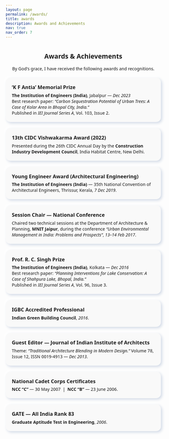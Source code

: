 ```yaml
---
layout: page
permalink: /awards/
title: awards
description: Awards and Achievements
nav: true
nav_order: 7
---
```

<style>
  .award-card {
    display: flex;
    justify-content: space-between;
    align-items: center;
    background: #f9f9f9;
    border-radius: 15px;
    padding: 20px;
    margin: 20px 0;
    box-shadow: 4px 4px 10px #d1d9e6, -4px -4px 10px #ffffff;
  }
  .award-text {
    flex: 1;
    font-family: 'Segoe UI', sans-serif;
  }
  .award-image {
    flex-shrink: 0;
    margin-left: 20px;
  }
  .award-image img {
    max-width: 120px;
    height: auto;
    object-fit: cover;
    display: block;
    border-radius: 10px;
  }
  h2 {
    text-align: center;
    font-family: 'Segoe UI', sans-serif;
    margin-top: 40px;
  }
  @media (max-width: 768px) {
    .award-card { flex-direction: column; text-align: center; }
    .award-image { margin-left: 0; margin-top: 15px; }
    .award-image img { max-width: 100px; }
  }
</style>

<h2>Awards & Achievements</h2>
<p style="text-align:center; font-family:'Segoe UI', sans-serif;">
  By God's grace, I have received the following awards and recognitions.
</p>

<!-- 2023 -->
<div class="award-card">
  <div class="award-text">
    <h3 style="margin:0;">‘K F Antia’ Memorial Prize</h3>
    <p style="margin:.35rem 0 0;">
      <strong>The Institution of Engineers (India)</strong>, Jabalpur — <em>Dec 2023</em><br>
      Best research paper: <em>“Carbon Sequestration Potential of Urban Trees: A Case of Kolar Area in Bhopal City, India.”</em><br>
      Published in <em>IEI Journal Series A</em>, Vol. 103, Issue 2.
    </p>
  </div>
  <!-- Optional image -->
  <!-- <div class="award-image"><img src="/assets/img/awards/antia.jpg" alt="KF Antia Prize"></div> -->
</div>

<!-- 2022 -->
<div class="award-card">
  <div class="award-text">
    <h3 style="margin:0;">13th CIDC Vishwakarma Award (2022)</h3>
    <p style="margin:.35rem 0 0;">
      Presented during the 26th CIDC Annual Day by the <strong>Construction Industry Development Council</strong>, India Habitat Centre, New Delhi.
    </p>
  </div>
</div>

<!-- 2019 -->
<div class="award-card">
  <div class="award-text">
    <h3 style="margin:0;">Young Engineer Award (Architectural Engineering)</h3>
    <p style="margin:.35rem 0 0;">
      <strong>The Institution of Engineers (India)</strong> — 35th National Convention of Architectural Engineers, Thrissur, Kerala, <em>7 Dec 2019</em>.
    </p>
  </div>
</div>

<!-- 2017 (Recognition) -->
<div class="award-card">
  <div class="award-text">
    <h3 style="margin:0;">Session Chair — National Conference</h3>
    <p style="margin:.35rem 0 0;">
      Chaired two technical sessions at the Department of Architecture & Planning, <strong>MNIT Jaipur</strong>, during the conference
      <em>“Urban Environmental Management in India: Problems and Prospects”</em>, <em>13–14 Feb 2017</em>.
    </p>
  </div>
</div>

<!-- 2016 (Paper Prize) -->
<div class="award-card">
  <div class="award-text">
    <h3 style="margin:0;">Prof. R. C. Singh Prize</h3>
    <p style="margin:.35rem 0 0;">
      <strong>The Institution of Engineers (India)</strong>, Kolkata — <em>Dec 2016</em><br>
      Best research paper: <em>“Planning Interventions for Lake Conservation: A Case of Shahpura Lake, Bhopal, India.”</em><br>
      Published in <em>IEI Journal Series A</em>, Vol. 96, Issue 3.
    </p>
  </div>
</div>

<!-- 2016 (Credential) -->
<div class="award-card">
  <div class="award-text">
    <h3 style="margin:0;">IGBC Accredited Professional</h3>
    <p style="margin:.35rem 0 0;">
      <strong>Indian Green Building Council</strong>, <em>2016</em>.
    </p>
  </div>
</div>

<!-- 2013 (Editorial) -->
<div class="award-card">
  <div class="award-text">
    <h3 style="margin:0;">Guest Editor — Journal of Indian Institute of Architects</h3>
    <p style="margin:.35rem 0 0;">
      Theme: <em>“Traditional Architecture Blending in Modern Design.”</em> Volume 78, Issue 12, ISSN 0019-4913 — <em>Dec 2013</em>.
    </p>
  </div>
</div>

<!-- 2007 & 2006 (NCC) -->
<div class="award-card">
  <div class="award-text">
    <h3 style="margin:0;">National Cadet Corps Certificates</h3>
    <p style="margin:.35rem 0 0;">
      <strong>NCC “C”</strong> — 30 May 2007 &nbsp;|&nbsp; <strong>NCC “B”</strong> — 23 June 2006.
    </p>
  </div>
</div>

<!-- 2006 (GATE) -->
<div class="award-card">
  <div class="award-text">
    <h3 style="margin:0;">GATE — All India Rank 83</h3>
    <p style="margin:.35rem 0 0;">
      <strong>Graduate Aptitude Test in Engineering</strong>, <em>2006</em>.
    </p>
  </div>
</div>
